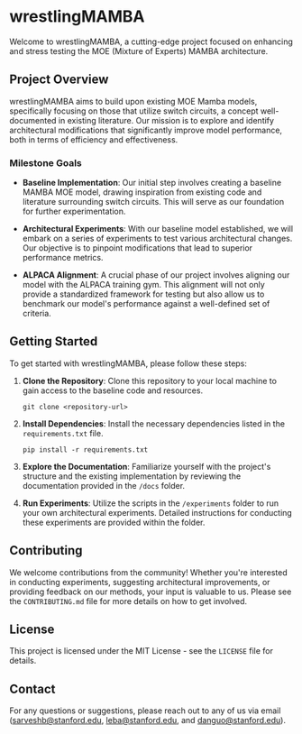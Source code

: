 # wrestlingMAMBA

Welcome to wrestlingMAMBA, a cutting-edge project focused on enhancing and stress testing the MOE (Mixture of Experts) MAMBA architecture.

## Project Overview

wrestlingMAMBA aims to build upon existing MOE Mamba models, specifically focusing on those that utilize switch circuits, a concept well-documented in existing literature. Our mission is to explore and identify architectural modifications that significantly improve model performance, both in terms of efficiency and effectiveness.

### Milestone Goals

- **Baseline Implementation**: Our initial step involves creating a baseline MAMBA MOE model, drawing inspiration from existing code and literature surrounding switch circuits. This will serve as our foundation for further experimentation.

- **Architectural Experiments**: With our baseline model established, we will embark on a series of experiments to test various architectural changes. Our objective is to pinpoint modifications that lead to superior performance metrics.

- **ALPACA Alignment**: A crucial phase of our project involves aligning our model with the ALPACA training gym. This alignment will not only provide a standardized framework for testing but also allow us to benchmark our model's performance against a well-defined set of criteria.

## Getting Started

To get started with wrestlingMAMBA, please follow these steps:

1. **Clone the Repository**: Clone this repository to your local machine to gain access to the baseline code and resources.

   ```
   git clone <repository-url>
   ```

2. **Install Dependencies**: Install the necessary dependencies listed in the `requirements.txt` file.

   ```
   pip install -r requirements.txt
   ```

3. **Explore the Documentation**: Familiarize yourself with the project's structure and the existing implementation by reviewing the documentation provided in the `/docs` folder.

4. **Run Experiments**: Utilize the scripts in the `/experiments` folder to run your own architectural experiments. Detailed instructions for conducting these experiments are provided within the folder.

## Contributing

We welcome contributions from the community! Whether you're interested in conducting experiments, suggesting architectural improvements, or providing feedback on our methods, your input is valuable to us. Please see the `CONTRIBUTING.md` file for more details on how to get involved.

## License

This project is licensed under the MIT License - see the `LICENSE` file for details.

## Contact

For any questions or suggestions, please reach out to any of us via email (sarveshb@stanford.edu, leba@stanford.edu, and danguo@stanford.edu).
